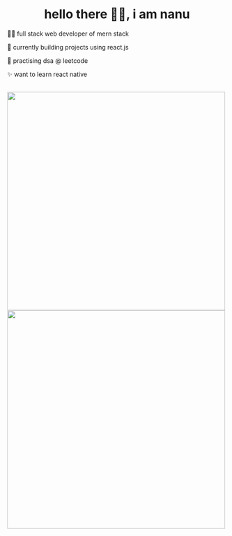 <h1 align="center">hello there 🙋‍♂️, i am nanu</h1>

🧑‍💻 full stack web developer of mern stack

🏫 currently building projects using react.js

🏃 practising dsa @ leetcode

✨ want to learn react native

<br>

<img width="500em" src="https://github-readme-stats.vercel.app/api?username=nanup&show_icons=true&theme=dark&hide_border=true"/>

<img width="500em" src="https://github-readme-stats.vercel.app/api/top-langs/?username=nanup&layout=compact&theme=dark&hide_border=true"/>

